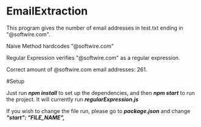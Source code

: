 # EmailExtraction

This program gives the number of email addresses in test.txt ending in "@softwire.com".

Naive Method hardcodes "@softwire.com"

Regular Expression verifies "@softwire.com" as a regular expression.

Correct amount of @softwire.com email addresses: 261.

#Setup

Just run ***npm install*** to set up the dependencies, and then ***npm start*** to run the project. It will currently run ***regularExpression.js***

If you wish to change the file run, please go to ***package.json*** and change  ***"start": "FILE_NAME",***